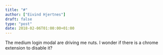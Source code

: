 ```yaml
---
title: "#"
author: ["Eivind Hjertnes"]
draft: false
type: "post"
date: 2018-02-06T01:00:00+01:00
---
```


The medium login modal are driving me nuts. I wonder if there is a
chrome extension to disable it?
